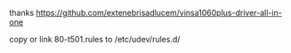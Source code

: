 thanks https://github.com/extenebrisadlucem/vinsa1060plus-driver-all-in-one

copy or link 80-t501.rules to /etc/udev/rules.d/
